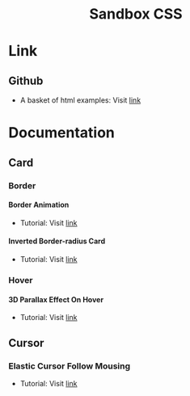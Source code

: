 <h1 align="center">Sandbox CSS</h1>

# Link

## Github
- A basket of html examples: Visit [link](https://github.com/atherosai/ui)

# Documentation

## Card

### Border

#### Border Animation

- Tutorial: Visit [link](https://www.youtube.com/watch?v=1u-ol271d7Q&t=6s)

#### Inverted Border-radius Card

- Tutorial: Visit [link](https://www.youtube.com/watch?v=khjVPkO35F0&list=PL8vaWihdLyMNmuNWazoA8KKnzwQYOyUdX&index=1&t=13s)

### Hover

#### 3D Parallax Effect On Hover

- Tutorial: Visit [link](https://www.youtube.com/watch?v=_Kssd3Pf7GY)

## Cursor

### Elastic Cursor Follow Mousing

- Tutorial: Visit [link](https://www.youtube.com/watch?v=wG_5453Vq98&list=WL&index=140)

##
